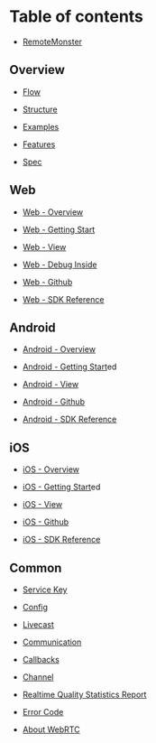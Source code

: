 Table of contents
=================

-   [RemoteMonster](README.md)

Overview
--------

-   [Flow](overview/flow.md)

-   [Structure](overview/structure.md)

-   [Examples](overview/introduction.md)

-   [Features](overview/features.md)

-   [Spec](overview/spec.md)

Web
---

-   [Web - Overview](web/web-overview.md)

-   [Web - Getting Start](web/web-getting-start.md)

-   [Web - View](web/web-view.md)

-   [Web - Debug Inside](web/web-debug.md)

-   [Web - Github](https://github.com/remotemonster/web-sdk/)

-   [Web - SDK Reference](https://remotemonster.github.io/web-sdk/docs/)

Android
-------

-   [Android - Overview](android/android-overview.md)

-   [Android - Getting Start](android/android-getting-start.md)ed

-   [Android - View](android/android-view.md)

-   [Android - Github](https://github.com/remotemonster/android-sdk/)

-   [Android - SDK
    Reference](https://remotemonster.github.io/android-sdk/)

iOS
---

-   [iOS - Overview](ios/ios-overview.md)

-   [iOS - Getting Start](ios/ios-getting-start.md)ed

-   [iOS - View](ios/ios-view.md)

-   [iOS - Github](https://github.com/remotemonster/ios-sdk/)

-   [iOS - SDK Reference](https://remotemonster.github.io/ios-sdk/)

Common
------

-   [Service Key](common/service-key.md)

-   [Config](common/config.md)

-   [Livecast](common/livecast.md)

-   [Communication](common/untitled.md)

-   [Callbacks](common/callbacks.md)

-   [Channel](common/channel.md)

-   [Realtime Quality Statistics Report](common/stat-report.md)

-   [Error Code](common/error-code.md)

-   [About WebRTC](common/webrtc.md)
